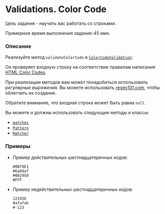 # Validations. Color Code

Цель задания - научить вас работать со строками.

Примерное время выполнения задания: 45 мин.

### Описание 
Реализуйте метод `validateColorCode` в [`ColorCodeValidation`](src/main/java/com/epam/training/student_Sergei_Bespalov/ColorCodeValidation.java):

Он проверяет входную строку на соответствие правилам написания [HTML Color Codes](https://htmlcolorcodes.com/).

При реализации методов вам может понадобиться использовать *регулярные выражения*.
Вы можете использовать [regex101.com](https://regex101.com/), чтобы облегчить их создание.

Обратите внимание, что входная строка может быть равна `null`.

Вы можете и должны использовать следующие методы и классы: 
- [`matches`](https://docs.oracle.com/en/java/javase/11/docs/api/java.base/java/lang/String.html#matches(java.lang.String))
- [`Pattern`](https://docs.oracle.com/en/java/javase/11/docs/api/java.base/java/util/regex/Pattern.html)
- [`Matcher`](https://docs.oracle.com/en/java/javase/11/docs/api/java.base/java/util/regex/Pattern.html#matcher(java.lang.CharSequence))

### Примеры
- Пример действительных шестнадцатеричных кодов:

      #0B79E1 
      #6a8daf 
      #002950
      #FFF

- Пример недействительных шестнадцатеричных кодов:

      123456
      #afafah 
      #-123 


